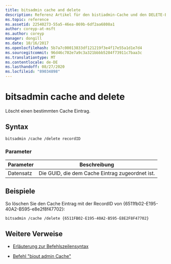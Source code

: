 ```yaml
---
title: bitsadmin cache and delete
description: Referenz Artikel für den bistiadmin-Cache und den DELETE-Befehl, der einen bestimmten Cache Eintrag löscht.
ms.topic: reference
ms.assetid: 22540273-55a5-46ea-869b-6df2aa6808a1
author: coreyp-at-msft
ms.author: coreyp
manager: dongill
ms.date: 10/16/2017
ms.openlocfilehash: 5b7a7c00013833df121219f3e4f17e55a1d1e7d4
ms.sourcegitcommit: 96d46c702e7a9c3a321bbbb5284f73911c7baa3c
ms.translationtype: MT
ms.contentlocale: de-DE
ms.lasthandoff: 08/27/2020
ms.locfileid: "89034898"
---
```

# <a name="bitsadmin-cache-and-delete"></a>bitsadmin cache and delete

Löscht einen bestimmten Cache Eintrag.

## <a name="syntax"></a>Syntax

```
bitsadmin /cache /delete recordID
```

### <a name="parameters"></a>Parameter

| Parameter | Beschreibung |
| -------------- | -------------- |
| Datensatz | Die GUID, die dem Cache Eintrag zugeordnet ist. |

## <a name="examples"></a>Beispiele

So löschen Sie den Cache Eintrag mit der RecordID von {6511fb02-E195-40A2-B595-e8e2f8f47702}:

```
bitsadmin /cache /delete {6511FB02-E195-40A2-B595-E8E2F8F47702}
```

## <a name="additional-references"></a>Weitere Verweise

- [Erläuterung zur Befehlszeilensyntax](command-line-syntax-key.md)

- [Befehl "biout admin Cache"](bitsadmin-cache.md)

